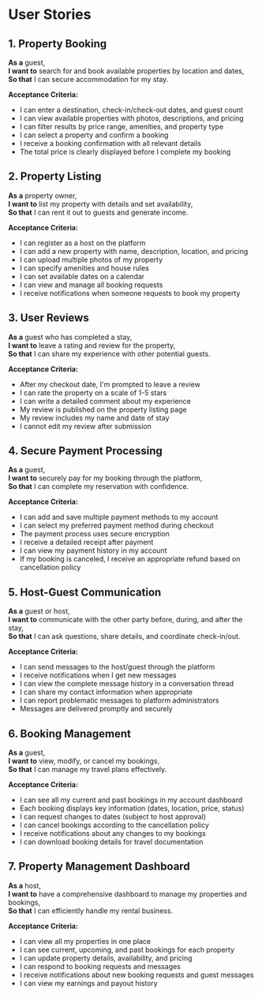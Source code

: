 # User Stories

## 1. Property Booking

**As a** guest,  
**I want to** search for and book available properties by location and dates,  
**So that** I can secure accommodation for my stay.

**Acceptance Criteria:**
- I can enter a destination, check-in/check-out dates, and guest count
- I can view available properties with photos, descriptions, and pricing
- I can filter results by price range, amenities, and property type
- I can select a property and confirm a booking
- I receive a booking confirmation with all relevant details
- The total price is clearly displayed before I complete my booking

## 2. Property Listing

**As a** property owner,  
**I want to** list my property with details and set availability,  
**So that** I can rent it out to guests and generate income.

**Acceptance Criteria:**
- I can register as a host on the platform
- I can add a new property with name, description, location, and pricing
- I can upload multiple photos of my property
- I can specify amenities and house rules
- I can set available dates on a calendar
- I can view and manage all booking requests
- I receive notifications when someone requests to book my property

## 3. User Reviews

**As a** guest who has completed a stay,  
**I want to** leave a rating and review for the property,  
**So that** I can share my experience with other potential guests.

**Acceptance Criteria:**
- After my checkout date, I'm prompted to leave a review
- I can rate the property on a scale of 1-5 stars
- I can write a detailed comment about my experience
- My review is published on the property listing page
- My review includes my name and date of stay
- I cannot edit my review after submission

## 4. Secure Payment Processing

**As a** guest,  
**I want to** securely pay for my booking through the platform,  
**So that** I can complete my reservation with confidence.

**Acceptance Criteria:**
- I can add and save multiple payment methods to my account
- I can select my preferred payment method during checkout
- The payment process uses secure encryption
- I receive a detailed receipt after payment
- I can view my payment history in my account
- If my booking is canceled, I receive an appropriate refund based on cancellation policy

## 5. Host-Guest Communication

**As a** guest or host,  
**I want to** communicate with the other party before, during, and after the stay,  
**So that** I can ask questions, share details, and coordinate check-in/out.

**Acceptance Criteria:**
- I can send messages to the host/guest through the platform
- I receive notifications when I get new messages
- I can view the complete message history in a conversation thread
- I can share my contact information when appropriate
- I can report problematic messages to platform administrators
- Messages are delivered promptly and securely

## 6. Booking Management

**As a** guest,  
**I want to** view, modify, or cancel my bookings,  
**So that** I can manage my travel plans effectively.

**Acceptance Criteria:**
- I can see all my current and past bookings in my account dashboard
- Each booking displays key information (dates, location, price, status)
- I can request changes to dates (subject to host approval)
- I can cancel bookings according to the cancellation policy
- I receive notifications about any changes to my bookings
- I can download booking details for travel documentation

## 7. Property Management Dashboard

**As a** host,  
**I want to** have a comprehensive dashboard to manage my properties and bookings,  
**So that** I can efficiently handle my rental business.

**Acceptance Criteria:**
- I can view all my properties in one place
- I can see current, upcoming, and past bookings for each property
- I can update property details, availability, and pricing
- I can respond to booking requests and messages
- I receive notifications about new booking requests and guest messages
- I can view my earnings and payout history
